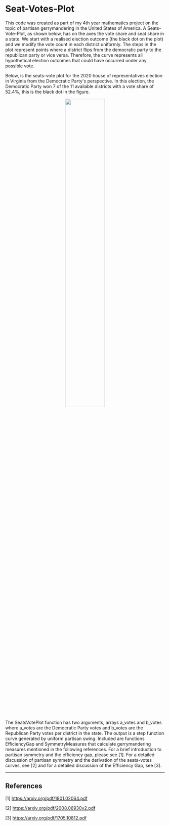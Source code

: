 # Seat-Votes-Plot

This code was created as part of my 4th year mathematics project on the topic of partisan gerrymandering in the United States of America. A Seats-Vote-Plot, as shown below, has on the axes the vote share and seat share in a state. We start with a realised election outcome (the black dot on the plot) and we modify the vote count in each district uniformly. The steps in the plot represent points where a district flips from the democratic party to the republican party or vice versa. Therefore, the curve represents all hypothetical election outcomes that could have occurred under any possible vote.

Below, is the seats-vote plot for the 2020 house of representatives election in Virginia from the Democratic Party's perspective. In this election, the Democratic Party won 7 of the 11 available districts with a vote share of 52.4%, this is the black dot in the figure. 

<p align="center" width="100%">
    <img width="50%" src="https://user-images.githubusercontent.com/77517061/147830819-06db2d7c-2a16-405f-b471-cb15e6f91c1c.png">
</p>


The SeatsVotePlot function has two arguments, arrays a_votes and b_votes where a_votes are the Democratic Party votes and b_votes are the Republican Party votes per district in the state. The output is a step function curve generated by uniform partisan swing. Included are functions EfficiencyGap and SymmetryMeasures that calculate gerrymandering measures mentioned in the following references. For a brief introduction to partisan symmetry and the efficiency gap, please see [1]. For a detailed discussion of partisan symmetry and the derivation of the seats-votes curves, see [2] and for a detailed discussion of the Efficiency Gap, see [3].

---

## References

[1] https://arxiv.org/pdf/1801.02064.pdf

[2] https://arxiv.org/pdf/2008.06930v2.pdf

[3] https://arxiv.org/pdf/1705.10812.pdf
